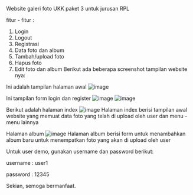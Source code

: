 Website galeri foto UKK paket 3 untuk jurusan RPL 

fitur - fitur :
  1. Login
  2. Logout
  3. Registrasi
  4. Data foto dan album
  5. Tambah/upload foto
  6. Hapus foto
  7. Edit foto dan album
Berikut ada beberapa screenshot tampilan website nya:

Ini adalah tampilan halaman awal
![image](https://github.com/achmaddaffi/websitegalerifoto/assets/157563851/ceb06275-90c3-49c7-aa19-8e135b6fed9c)

Ini tampilan form login dan register
![image](https://github.com/achmaddaffi/websitegalerifoto/assets/157563851/43e3cd84-19c9-4313-a65e-95971ed0d1bd)
![image](https://github.com/achmaddaffi/websitegalerifoto/assets/157563851/766269d3-0f97-4db7-aa31-a436216b4dad)

Berikut adalah halaman index
![image](https://github.com/achmaddaffi/websitegalerifoto/assets/157563851/23df3df4-2162-4895-8c2f-ed306e1ea986)
Halaman index berisi tampilan awal website yang memuat data foto yang telah di upload oleh user dan menu - menu lainnya

Halaman album 
![image](https://github.com/achmaddaffi/websitegalerifoto/assets/157563851/247c9d56-d182-40e6-af4d-c80d59ba8a3f)
Halaman album berisi form untuk menambahkan album baru untuk menempatkan foto yang akan di upload oleh user

Untuk user demo, gunakan username dan password berikut:

username : user1


password : 12345

Sekian, semoga bermanfaat.
